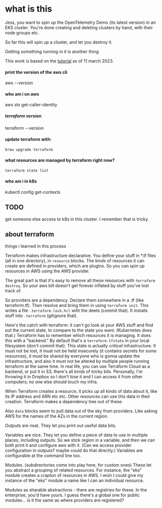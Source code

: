# what is this

Jess, you want to spin up the OpenTelemetry Demo (its latest version) in an EKS cluster.
You're done creating and deleting clusters by hand, with their node groups etc.

So far this will spin up a cluster, and let you destroy it.

Getting something running in it is another thing

This work is based on the [tutorial](https://developer.hashicorp.com/terraform/tutorials/kubernetes/eks) as of 11 march 2023.

#### print the version of the aws cli

aws --version

#### who am i on aws

aws sts get-caller-identity

##### terraform version

terraform --version

#### update terraform with:

`brew upgrade terraform`

#### what resources are managed by terraform right now?

`terraform state list`

#### who am i in k8s

kubectl config get-contexts

## TODO

get someone else access to k8s in this cluster. I remember that is tricky.

## about terraform

things i learned in this process

Terraform makes infrastructure declarative.
You define your stuff in \*.tf files (all in one directory), in `resource` blocks.
The kinds of resources it can create are defined in providers, which are plugins. So you can
spin up resources in AWS using the AWS provider.

The great part is that it's easy to remove all these resources with `terraform destroy`. So your aws
bill doesn't get forever inflated by stuff you've lost track of.

So providers are a dependency. Declare them somewhere in a .tf (like terraform.tf). Then resolve and
bring them in using `terraform init`. This writes a file `.terraform.lock.hcl` with the deets (commit that).
It installs stuff into `.terraform` (gitignore that).

Here's the catch with terraform: it can't go look at your AWS stuff and find out the current state, to
compare to the state you want. (Kubernetes does that.) Terraform has to remember which resources it
is managing. It does this with a "backend." By default that's a `terraform.tfstate` in your local filesystem
(don't commit that). This state is actually _critical_ infrastructure. It must not be lost, it must not be
held insecurely (it contains secrets for some resources), it must be shared
by everyone who is gonna update the infrastructure, and also it must
not be altered by multiple people running terraform at the same time.
In real life, you can use Terraform Cloud as a backend, or put it in S3, there's all kinds of tricky bits.
Personally, I'm throwing it in Dropbox so I don't lose it and I can access it from other computers; no one else should touch my infra.

When Terraform creates a resource, it picks up all kinds of data about it, like its IP address and ARN etc etc.
Other resources can use this data in their creation. Terraform makes a dependency tree out of these.

Also `data` blocks seem to pull data out of the sky from providers. Like asking AWS for the names of the AZs in
the current region.

Outputs are neat. They let you print out useful data bits.

Variables are nice. They let you define a piece of data to use in multiple places, including outputs. So we stick region in a variable, and then we can both print it and configure aws with it. (Can we access provider configuration in outputs? maybe could do that directly.) Variables are configurable at the command line too.

Modules. (subdirectories come into play here, for custom ones)
These let you abstract a grouping of related resources. For instance, the "eks" module creates a crapton
of resources in AWS. I wish I could give my instance of the "eks" module a name like I can an individual resource.

Modules as sharable abstractions - there are registries for these. In the enterprise, you'd have yours. I guess there's a global one for public modules... is it the same as where providers are registered?
